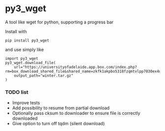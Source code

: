 # py3_wget
A tool like wget for python, supporting a progress bar

Install with
```
pip install py3_wget
```

and use simply like
```
import py3_wget
py3_wget.download_file(
    url="https://universityofadelaide.app.box.com/index.php?rm=box_download_shared_file&shared_name=zkfk1akpbo5318fzqmtvlpp7030ex4up&file_id=f_1424424688104",
    output_path="winter.tar.gz"
)
```

### TODO list
- Improve tests
- Add possibility to resume from partial download
- Optionally pass cksum to downloader to ensure file is correctly downloaded
- Give option to turn off tqdm (silent download)
